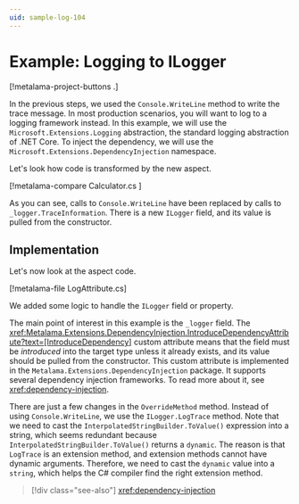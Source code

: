 ```yaml
---
uid: sample-log-104
---
```


# Example: Logging to ILogger

[!metalama-project-buttons .]

In the previous steps, we used the `Console.WriteLine` method to write the trace message. In most production scenarios, you will want to log to a logging framework instead. In this example, we will use the `Microsoft.Extensions.Logging` abstraction, the standard logging abstraction of .NET Core. To inject the dependency, we will use the `Microsoft.Extensions.DependencyInjection` namespace.

Let's look how code is transformed by the new aspect.

[!metalama-compare Calculator.cs ]

As you can see, calls to `Console.WriteLine` have been replaced by calls to `_logger.TraceInformation`. There is a new `ILogger` field, and its value is pulled from the constructor.

## Implementation

Let's now look at the aspect code.

[!metalama-file LogAttribute.cs]

We added some logic to handle the `ILogger` field or property.

The main point of interest in this example is the `_logger` field. The <xref:Metalama.Extensions.DependencyInjection.IntroduceDependencyAttribute?text=[IntroduceDependency]> custom attribute means that the field must be _introduced_ into the target type unless it already exists, and its value should be pulled from the constructor. This custom attribute is implemented in the `Metalama.Extensions.DependencyInjection` package. It supports several dependency injection frameworks. To read more about it, see <xref:dependency-injection>.

There are just a few changes in the `OverrideMethod` method. Instead of using `Console.WriteLine`, we use the `ILogger.LogTrace` method. Note that we need to cast the `InterpolatedStringBuilder.ToValue()` expression into a string, which seems redundant because `InterpolatedStringBuilder.ToValue()` returns a `dynamic`. The reason is that `LogTrace` is an extension method, and extension methods cannot have dynamic arguments. Therefore, we need to cast the `dynamic` value into a `string`, which helps the C# compiler find the right extension method.


> [!div class="see-also"]
> <xref:dependency-injection>
